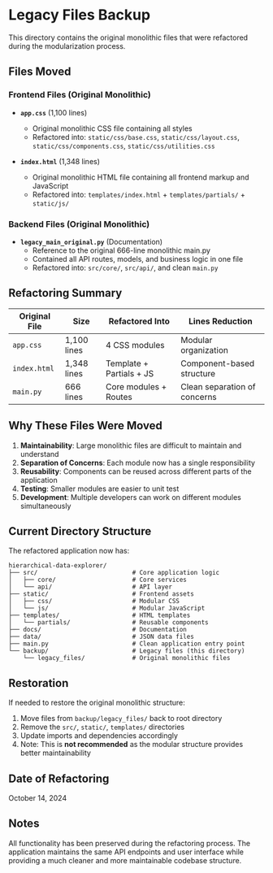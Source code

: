 # Legacy Files Backup

This directory contains the original monolithic files that were refactored during the modularization process.

## Files Moved

### Frontend Files (Original Monolithic)
- **`app.css`** (1,100 lines)
  - Original monolithic CSS file containing all styles
  - Refactored into: `static/css/base.css`, `static/css/layout.css`, `static/css/components.css`, `static/css/utilities.css`

- **`index.html`** (1,348 lines)
  - Original monolithic HTML file containing all frontend markup and JavaScript
  - Refactored into: `templates/index.html` + `templates/partials/` + `static/js/`

### Backend Files (Original Monolithic)
- **`legacy_main_original.py`** (Documentation)
  - Reference to the original 666-line monolithic main.py
  - Contained all API routes, models, and business logic in one file
  - Refactored into: `src/core/`, `src/api/`, and clean `main.py`

## Refactoring Summary

| Original File | Size | Refactored Into | Lines Reduction |
|---------------|------|----------------|----------------|
| `app.css` | 1,100 lines | 4 CSS modules | Modular organization |
| `index.html` | 1,348 lines | Template + Partials + JS | Component-based structure |
| `main.py` | 666 lines | Core modules + Routes | Clean separation of concerns |

## Why These Files Were Moved

1. **Maintainability**: Large monolithic files are difficult to maintain and understand
2. **Separation of Concerns**: Each module now has a single responsibility
3. **Reusability**: Components can be reused across different parts of the application
4. **Testing**: Smaller modules are easier to unit test
5. **Development**: Multiple developers can work on different modules simultaneously

## Current Directory Structure

The refactored application now has:

```
hierarchical-data-explorer/
├── src/                          # Core application logic
│   ├── core/                     # Core services
│   └── api/                      # API layer
├── static/                       # Frontend assets
│   ├── css/                      # Modular CSS
│   └── js/                       # Modular JavaScript
├── templates/                    # HTML templates
│   └── partials/                 # Reusable components
├── docs/                         # Documentation
├── data/                         # JSON data files
├── main.py                       # Clean application entry point
└── backup/                       # Legacy files (this directory)
    └── legacy_files/             # Original monolithic files
```

## Restoration

If needed to restore the original monolithic structure:

1. Move files from `backup/legacy_files/` back to root directory
2. Remove the `src/`, `static/`, `templates/` directories
3. Update imports and dependencies accordingly
4. Note: This is **not recommended** as the modular structure provides better maintainability

## Date of Refactoring

October 14, 2024

## Notes

All functionality has been preserved during the refactoring process. The application maintains the same API endpoints and user interface while providing a much cleaner and more maintainable codebase structure.